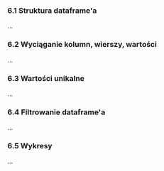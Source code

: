 ### 6.1 Struktura dataframe'a
...
### 6.2 Wyciąganie kolumn, wierszy, wartości
...
### 6.3 Wartości unikalne
...
### 6.4 Filtrowanie dataframe'a
...
### 6.5 Wykresy
...
